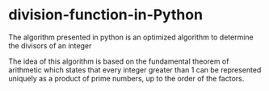 # division-function-in-Python
The algorithm presented in python is an optimized algorithm to determine the divisors of an integer

The idea of this algorithm is based on the fundamental theorem of arithmetic which states that every integer greater than 1 can be represented uniquely as a product of prime numbers, up to the order of the factors.
